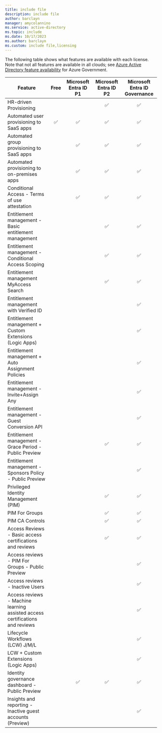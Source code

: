 ```yaml
---
title: include file
description: include file
author: barclayn
manager: amycolannino
ms.service: active-directory
ms.topic: include
ms.date: 10/17/2023
ms.author: barclayn
ms.custom: include file,licensing
---
```


The following table shows what features are available with each license.  Note that not all features are available in all clouds; see [Azure Active Directory feature availability](../authentication/feature-availability.md) for Azure Government.

|Feature|Free|Microsoft Entra ID P1|Microsoft Entra ID P2|Microsoft Entra ID Governance|
|-----|:-----:|:-----:|:-----:|:-----:| 
|HR-driven Provisioning||| :white_check_mark: | :white_check_mark: |
|Automated user provisioning to SaaS apps| :white_check_mark: | :white_check_mark: | :white_check_mark: | :white_check_mark: |	 
|Automated group provisioning to SaaS apps|| :white_check_mark: | :white_check_mark: | :white_check_mark: |	 
|Automated provisioning to on-premises apps|| :white_check_mark: | :white_check_mark: | :white_check_mark: |
|Conditional Access - Terms of use attestation|| :white_check_mark: | :white_check_mark:| :white_check_mark: | 
|Entitlement management - Basic entitlement management||| :white_check_mark: | :white_check_mark: |  
|Entitlement management - Conditional Access Scoping||| :white_check_mark: | :white_check_mark: | 
|Entitlement management MyAccess Search||| :white_check_mark: | :white_check_mark: |  
|Entitlement management with Verified ID|||| :white_check_mark: |  
|Entitlement management + Custom Extensions (Logic Apps)|||| :white_check_mark: |  
|Entitlement management + Auto Assignment Policies|||| :white_check_mark: |   
|Entitlement management - Invite+Assign Any|||| :white_check_mark: | 
|Entitlement management - Guest Conversion API|||| :white_check_mark: | 
|Entitlement management - Grace Period - Public Preview||| :white_check_mark: | :white_check_mark: |  
|Entitlement management - Sponsors Policy - Public Preview|||| :white_check_mark: | 
|Privileged Identity Management (PIM)||| :white_check_mark: |:white_check_mark:| 
|PIM For Groups||| :white_check_mark: | :white_check_mark: | 
|PIM CA Controls||| :white_check_mark: | :white_check_mark: | 
|Access Reviews - Basic access certifications and reviews||| :white_check_mark: | :white_check_mark: | 
|Access reviews - PIM For Groups - Public Preview|||| :white_check_mark: | 
|Access reviews - Inactive Users|||| :white_check_mark: | 
|Access reviews - Machine learning assisted access certifications and reviews|||| :white_check_mark: | 
|Lifecycle Workflows (LCW) J/M/L||||:white_check_mark:|
|LCW + Custom Extensions (Logic Apps)|||| :white_check_mark: |   
|Identity governance dashboard - Public Preview|| :white_check_mark: | :white_check_mark: | :white_check_mark: |
|Insights and reporting - Inactive guest accounts (Preview)|||| :white_check_mark: | 
